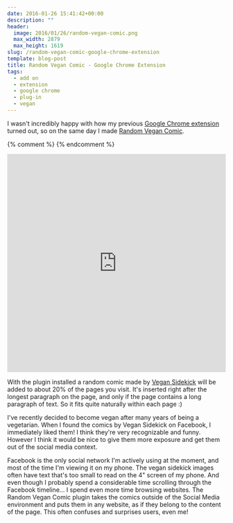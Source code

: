 ```yaml
---
date: 2016-01-26 15:41:42+00:00
description: ""
header:
  image: 2016/01/26/random-vegan-comic.png
  max_width: 2879
  max_height: 1619
slug: /random-vegan-comic-google-chrome-extension
template: blog-post
title: Random Vegan Comic - Google Chrome Extension
tags:
  - add on
  - extension
  - google chrome
  - plug-in
  - vegan
---
```


I wasn't incredibly happy with how my previous [Google Chrome extension](../brainwash-yourself-google-chrome-extension/) turned out, so on the same day I made [Random Vegan Comic](https://chrome.google.com/webstore/detail/random-vegan-comic/gmdoilbppphjcbndphaplgfakkmgiaog).

{% comment %} <!-- https://www.benmarshall.me/responsive-iframes/ --> {% endcomment %}

<style>
  [style*="--aspect-ratio"] > :first-child {
  width: 100%;
} 
@supports (--custom:property) {
  [style*="--aspect-ratio"] {
    position: relative;
  }
  [style*="--aspect-ratio"]::before {
    content: "";
    display: block;
    padding-bottom: calc(100% / (var(--aspect-ratio)));
  }  
  [style*="--aspect-ratio"] > :first-child {
    position: absolute;
    top: 0;
    left: 0;
    height: 100%;
  }  
}
</style>
<p style="--aspect-ratio: 1/1;"><iframe src="https://debeer.it/random_vegan_image_demo/" width="400" height="400" scrolling="no" frameborder="0"></iframe></p>

With the plugin installed a random comic made by [Vegan Sidekick](http://vegansidekick.com) will be added to about 20% of the pages you visit. It's inserted right after the longest paragraph on the page, and only if the page contains a long paragraph of text. So it fits quite naturally within each page :)

I've recently decided to become vegan after many years of being a vegetarian. When I found the comics by Vegan Sidekick on Facebook, I immediately liked them! I think they're very recognizable and funny. However I think it would be nice to give them more exposure and get them out of the social media context.

Facebook is the only social network I'm actively using at the moment, and most of the time I'm viewing it on my phone. The vegan sidekick images often have text that's too small to read on the 4" screen of my phone. And even though I probably spend a considerable time scrolling through the Facebook timeline... I spend even more time browsing websites. The Random Vegan Comic plugin takes the comics outside of the Social Media environment and puts them in any website, as if they belong to the content of the page. This often confuses and surprises users, even me!
